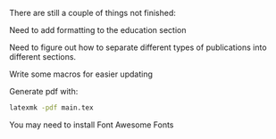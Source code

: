There are still a couple of things not finished:

Need to add formatting to the education section

Need to figure out how to separate different types of publications into different sections.

Write some macros for easier updating

Generate pdf with:
```bash
latexmk -pdf main.tex
```
You may need to install Font Awesome Fonts